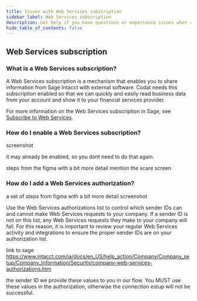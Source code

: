 ```yaml
---
title: Issues with Web Services subscription
sidebar_label: Web Services subscription
description: Get help if you have questions or experience issues when connecting to Sage Intacct
hide_table_of_contents: false
---
```




## Web Services subscription 

### What is a Web Services subscription?

A Web Services subscription is a mechanism that enables you to share information from Sage Intacct with external software. Codat needs this subscription enabled so that we can quickly and easily read business data from your account and show it to your financial services provider. 

For more information on the Web Services subscription in Sage, see [Subscribe to Web Services](https://www.intacct.com/ia/docs/en_US/help_action/More/Customization_and_Platform_Services/Setup/subscribe-to-web-services.htm).

### How do I enable a Web Services subscription?

screenshot

it may already be enabled, so you dont need to do that again. 

steps from the figma with a bit more detail
mention the scare screen

### How do I add a Web Services authorization?

  a set of steps from figma with a bit more detail
screenshot

Use the Web Services authorizations list to control which sender IDs can and cannot make Web Services requests to your company. If a sender ID is not on this list, any Web Services requests they make to your company will fail. For this reason, it is important to review your regular Web Services activity and integrations to ensure the proper sender IDs are on your authorization list.

link to sage https://www.intacct.com/ia/docs/en_US/help_action/Company/Company_setup/Company_Information/Security/company-web-services-authorizations.htm

the sender ID we provide these values to you in our flow. You MUST use these values in the  authorization, otherwise the connection estup will not be successful. 